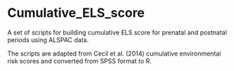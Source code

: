 # Cumulative_ELS_score

A set of scripts for building cumulative ELS score for prenatal and postnatal periods using ALSPAC data. 

The scripts are adapted from Cecil et al. (2014) cumulative environmental risk scores and converted from SPSS format to R.
